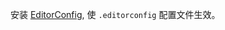 安装 [EditorConfig](https://marketplace.visualstudio.com/items?itemName=EditorConfig.EditorConfig), 使 `.editorconfig` 配置文件生效。
